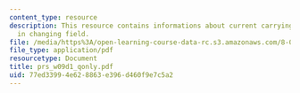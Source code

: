 ```yaml
---
content_type: resource
description: This resource contains informations about current carrying coil and loop
  in changing field.
file: /media/https%3A/open-learning-course-data-rc.s3.amazonaws.com/8-02-physics-ii-electricity-and-magnetism-spring-2007/77ed33994e628863e396d460f9e7c5a2_prs_w09d1_qonly.pdf
file_type: application/pdf
resourcetype: Document
title: prs_w09d1_qonly.pdf
uid: 77ed3399-4e62-8863-e396-d460f9e7c5a2
---
```


